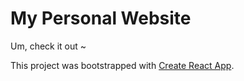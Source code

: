 # My Personal Website 

Um, check it out ~




This project was bootstrapped with [Create React App](https://github.com/facebookincubator/create-react-app).
